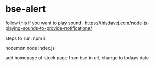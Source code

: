 ﻿# bse-alert
follow this if you want to play sound : https://thisdavej.com/node-js-playing-sounds-to-provide-notifications/

steps to run:
npm i

nodemon node index.js

add homepage of stock page from bse in url, change to todays date
